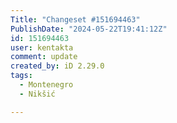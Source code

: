 ```yaml
---
Title: "Changeset #151694463"
PublishDate: "2024-05-22T19:41:12Z"
id: 151694463
user: kentakta
comment: update
created_by: iD 2.29.0
tags:
  - Montenegro
  - Nikšić

---
```

